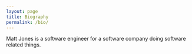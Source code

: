 ```yaml
---
layout: page
title: Biography
permalink: /bio/
---
```


Matt Jones is a software engineer for a software company doing software related things.
